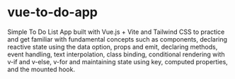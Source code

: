 # vue-to-do-app

Simple To Do List App built with Vue.js + Vite and Tailwind CSS to practice and get familiar with fundamental concepts such as components, declaring reactive state using the data option, props and emit, declaring methods, event handling, text interpolation, class binding, conditional rendering with v-if and v-else, v-for and maintaining state using key, computed properties, and the mounted hook.

